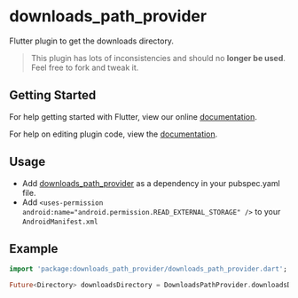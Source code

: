 # downloads_path_provider

Flutter plugin to get the downloads directory.  

> This plugin has lots of inconsistencies and should no **longer be used**. Feel free to fork and tweak it.

## Getting Started

For help getting started with Flutter, view our online
[documentation](https://flutter.io/).

For help on editing plugin code, view the [documentation](https://flutter.io/developing-packages/#edit-plugin-package).

## Usage

  * Add [downloads_path_provider](https://pub.dartlang.org/packages/downloads_path_provider#-installing-tab-) as a dependency in your pubspec.yaml file.
  * Add `<uses-permission android:name="android.permission.READ_EXTERNAL_STORAGE" />` to your `AndroidManifest.xml`

## Example
```dart
import 'package:downloads_path_provider/downloads_path_provider.dart';  

Future<Directory> downloadsDirectory = DownloadsPathProvider.downloadsDirectory;
```
